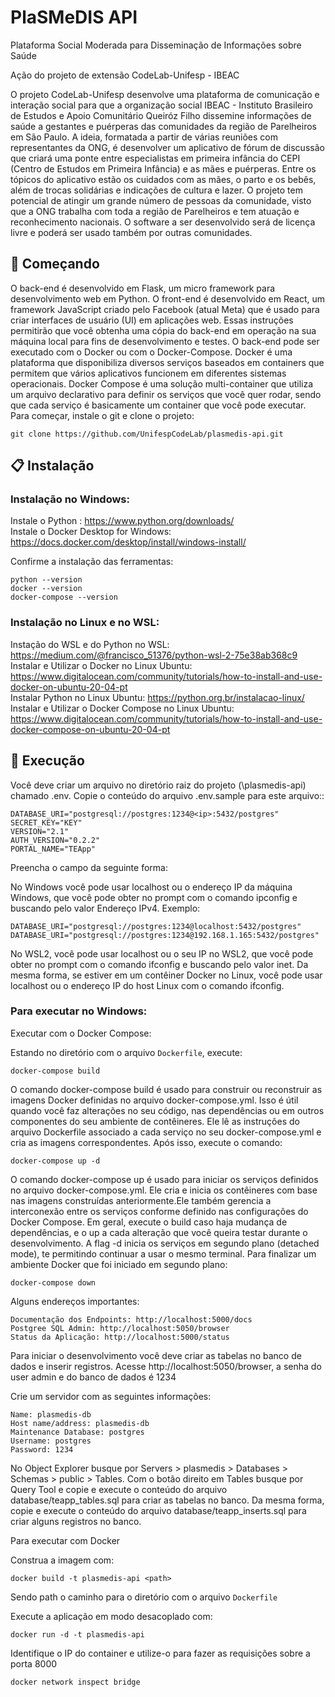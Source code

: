 # PlaSMeDIS API

Plataforma Social Moderada para Disseminação de Informações sobre Saúde

Ação do projeto de extensão CodeLab-Unifesp - IBEAC

O projeto CodeLab-Unifesp desenvolve uma plataforma de comunicação e interação social para que a organização social 
IBEAC - Instituto Brasileiro de Estudos e Apoio Comunitário Queiróz Filho dissemine informações de saúde a gestantes 
e puérperas das comunidades da região de Parelheiros em São Paulo. A ideia, formatada a partir de várias reuniões com 
representantes da ONG, é desenvolver um aplicativo de fórum de discussão que criará uma ponte entre especialistas em 
primeira infância do CEPI (Centro de Estudos em Primeira Infância) e as mães e puérperas. Entre os tópicos do aplicativo 
estão os cuidados com as mães, o parto e os bebês, além de trocas solidárias e indicações de cultura e lazer. O projeto tem 
potencial de atingir um grande número de pessoas da comunidade, visto que a ONG trabalha com toda a região de Parelheiros e 
tem atuação e reconhecimento nacionais. O software a ser desenvolvido será de licença livre e poderá ser usado também por 
outras comunidades. 

## 🚀 Começando

O back-end é desenvolvido em Flask, um micro framework para desenvolvimento web em Python. O front-end é desenvolvido em React, 
um framework JavaScript criado pelo Facebook (atual Meta) que é usado para criar interfaces de usuário (UI) em aplicações web. 
Essas instruções permitirão que você obtenha uma cópia do back-end em operação na sua máquina local para fins de desenvolvimento e 
testes. O back-end pode ser executado com o Docker ou com o Docker-Compose. Docker é uma plataforma que disponibiliza 
diversos serviços baseados em containers que permitem que vários aplicativos funcionem em diferentes sistemas operacionais. 
Docker Compose é uma solução multi-container que utiliza um arquivo declarativo para definir os serviços que você quer rodar, 
sendo que cada serviço é basicamente um container que você pode executar. Para começar, instale o git e clone o projeto:

```
git clone https://github.com/UnifespCodeLab/plasmedis-api.git
```

## 📋 Instalação

### Instalação no Windows:

Instale o Python : https://www.python.org/downloads/  
Instale o Docker Desktop for Windows: https://docs.docker.com/desktop/install/windows-install/  

Confirme a instalação das ferramentas:

```
python --version
docker --version
docker-compose --version
```

### Instalação no Linux e no WSL:

Instação do WSL e do Python no WSL: https://medium.com/@francisco_51376/python-wsl-2-75e38ab368c9  
Instalar e Utilizar o Docker no Linux Ubuntu: https://www.digitalocean.com/community/tutorials/how-to-install-and-use-docker-on-ubuntu-20-04-pt  
Instalar Python no Linux Ubuntu: https://python.org.br/instalacao-linux/  
Instalar e Utilizar o Docker Compose no Linux Ubuntu: https://www.digitalocean.com/community/tutorials/how-to-install-and-use-docker-compose-on-ubuntu-20-04-pt  

## 🔧 Execução

Você deve criar um arquivo no diretório raiz do projeto (\plasmedis-api) chamado .env. Copie o conteúdo
do arquivo .env.sample para este arquivo::

```
DATABASE_URI="postgresql://postgres:1234@<ip>:5432/postgres"
SECRET_KEY="KEY"
VERSION="2.1"
AUTH_VERSION="0.2.2"
PORTAL_NAME="TEApp"
```

Preencha o campo <ip> da seguinte forma:

No Windows você pode usar localhost ou o endereço IP da máquina Windows, que você pode obter no prompt com o comando 
ipconfig e buscando pelo valor Endereço IPv4. Exemplo:

```
DATABASE_URI="postgresql://postgres:1234@localhost:5432/postgres"
DATABASE_URI="postgresql://postgres:1234@192.168.1.165:5432/postgres"
```

No WSL2, você pode usar localhost ou o seu IP no WSL2, que você pode obter no prompt com o comando ifconfig e buscando pelo valor inet. Da mesma forma, 
se estiver em um contêiner Docker no Linux, você pode usar localhost ou o endereço IP do host Linux com o comando ifconfig.

### Para executar no Windows:

Executar com o Docker Compose:

Estando no diretório com o arquivo `Dockerfile`, execute:

```
docker-compose build
```
O comando docker-compose build é usado para construir ou reconstruir as imagens Docker definidas no arquivo docker-compose.yml. 
Isso é útil quando você faz alterações no seu código, nas dependências ou em outros componentes do seu ambiente de contêineres.
Ele lê as instruções do arquivo Dockerfile associado a cada serviço no seu docker-compose.yml e cria as imagens correspondentes.
Após isso, execute o comando:

```
docker-compose up -d
```

O comando docker-compose up é usado para iniciar os serviços definidos no arquivo docker-compose.yml.
Ele cria e inicia os contêineres com base nas imagens construídas anteriormente.Ele também gerencia a 
interconexão entre os serviços conforme definido nas configurações do Docker Compose. Em geral, execute
o build caso haja mudança de dependências, e o up a cada alteração que você queira testar durante o desenvolvimento.
A flag -d inicia os serviços em segundo plano (detached mode), te permitindo continuar a usar o mesmo terminal. Para finalizar 
um ambiente Docker que foi iniciado em segundo plano:

```
docker-compose down
```

Alguns endereços importantes:

```
Documentação dos Endpoints: http://localhost:5000/docs
Postgree SQL Admin: http://localhost:5050/browser
Status da Aplicação: http://localhost:5000/status
```

Para iniciar o desenvolvimento você deve criar as tabelas no banco de dados e inserir registros. Acesse
http://localhost:5050/browser, a senha do user admin e do banco de dados é 1234 

Crie um servidor com as seguintes informações:

```
Name: plasmedis-db
Host name/address: plasmedis-db
Maintenance Database: postgres
Username: postgres
Password: 1234
```

No Object Explorer busque por Servers > plasmedis > Databases > Schemas > public > Tables. Com o botão direito em Tables busque
por Query Tool e copie e execute o conteúdo do arquivo database/teapp_tables.sql para criar as tabelas no banco.
Da mesma forma, copie e execute o conteúdo do arquivo database/teapp_inserts.sql para criar alguns registros no banco.


Para executar com Docker

Construa a imagem com:
```
docker build -t plasmedis-api <path>
```

Sendo path o caminho para o diretório com o arquivo `Dockerfile`

Execute a aplicação em modo desacoplado com:
```
docker run -d -t plasmedis-api
```

Identifique o IP do container e utilize-o para fazer as requisições sobre a porta 8000
```
docker network inspect bridge
```
